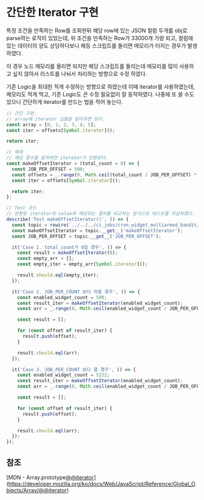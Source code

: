 # 간단한 Iterator 구현

특정 조건을 만족하는 Row를 조회한뒤 해당 row에 있는 JSON 컬럼 두개를 obj로 parse하는 로직이 있었는데, 위 조건을 만족하는 Row가 33000개 가량 되고, 컬럼에 있는 데이터의 양도 상당하다보니 해등 스크립트를 돌리면 메모리가 터지는 경우가 발생 하였다.

이 경우 노드 메모리를 올리면 되지만 해당 스크립트를 돌리는데 메모리를 많이 사용하고 싶지 않아서 리스트를 나눠서 처리하는 방향으로 수정 하였다.

기존 Logic을 최대한 적게 수정하는 방향으로 하였는데 이때 iterator를 사용하였는데, 메모리도 적게 먹고, 기존 Logic도 큰 수정 필요없이 잘 동작하였다. 나중에 또 쓸 수도 있으니 간단하게 iterator를 만드는 법을 적어 놓는다.


```js
// 간단 구현.
// array에 iterator 심볼을 달아주면 된다.
const array = [0, 1, 2, 3, 4, 5];
const iter = offsets[Symbol.iterator]();

return iter;

// 예제
// 해당 함수를 동작하면 iterator가 반환된다.
const makeOffsetIterator = (total_count = 0) => {
  const JOB_PER_OFFSET = 500;
  const offsets = _.range(0, Math.ceil(total_count / JOB_PER_OFFSET) * JOB_PER_OFFSET, JOB_PER_OFFSET);
  const iter = offsets[Symbol.iterator]();

  return iter;
};

// Test 코드
// 반환된 iterator의 value와 예상되는 결과를 비교하는 방식으로 테스트를 작성하였다.
describe('Test makeOffsetIterator()', () => {
  const topic = rewire('../../../ci_jobs/cron_widget_multiarmed_bandit/service');
  const makeOffsetIterator = topic.__get__('makeOffsetIterator');
  const JOB_PER_OFFSET = topic.__get__('JOB_PER_OFFSET');

  it('Case 1. total_count가 0일 경우', () => {
    const result = makeOffsetIterator(0);
    const empty_arr = [];
    const empty_iter = empty_arr[Symbol.iterator]();

    result.should.eql(empty_iter);
  });

  it('Case 2. JOB_PER_COUNT 보다 작을 경우', () => {
    const enabled_widget_count = 500;
    const result_iter = makeOffsetIterator(enabled_widget_count);
    const arr = _.range(0, Math.ceil(enabled_widget_count / JOB_PER_OFFSET) * JOB_PER_OFFSET, JOB_PER_OFFSET);

    const result = [];

    for (const offset of result_iter) {
      result.push(offset);
    }

    result.should.eql(arr);
  });

  it('Case 3. JOB_PER_COUNT 보다 클 경우', () => {
    const enabled_widget_count = 5222;
    const result_iter = makeOffsetIterator(enabled_widget_count);
    const arr = _.range(0, Math.ceil(enabled_widget_count / JOB_PER_OFFSET) * JOB_PER_OFFSET, JOB_PER_OFFSET);

    const result = [];

    for (const offset of result_iter) {
      result.push(offset);
    }

    result.should.eql(arr);
  });
});
```

## 참조

[MDN - Array.prototype[@@iterator]()](https://developer.mozilla.org/ko/docs/Web/JavaScript/Reference/Global_Objects/Array/@@iterator)